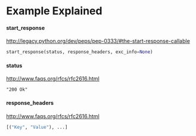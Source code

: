 # Example Explained

#### start_response
http://legacy.python.org/dev/peps/pep-0333/#the-start-response-callable

```python
start_response(status, response_headers, exc_info=None)
```

#### status
http://www.faqs.org/rfcs/rfc2616.html
```text
"200 Ok"
```

#### response_headers
http://www.faqs.org/rfcs/rfc2616.html
```python
[("Key", "Value"), ...]
```
